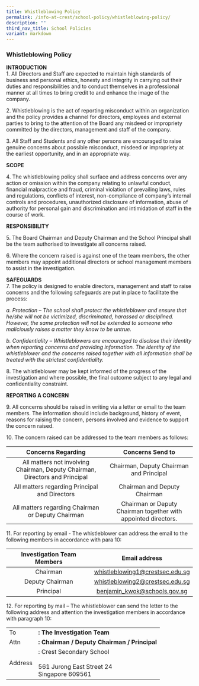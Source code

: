 ```yaml
---
title: Whistleblowing Policy
permalink: /info-at-crest/school-policy/whistleblowing-policy/
description: ""
third_nav_title: School Policies
variant: markdown
---
```

### Whistleblowing Policy

**INTRODUCTION**  
1\. All Directors and Staff are expected to maintain high standards of business and personal ethics, honesty and integrity in carrying out their duties and responsibilities and to conduct themselves in a professional manner at all times to bring credit to and enhance the image of the company.

  
2\. Whistleblowing is the act of reporting misconduct within an organization and the policy provides a channel for directors, employees and external parties to bring to the attention of the Board any misdeed or impropriety committed by the directors, management and staff of the company.

  
3\. All Staff and Students and any other persons are encouraged to raise genuine concerns about possible misconduct, misdeed or impropriety at the earliest opportunity, and in an appropriate way.

  

**SCOPE**  

  

4\. The whistleblowing policy shall surface and address concerns over any action or omission within the company relating to unlawful conduct, financial malpractice and fraud, criminal violation of prevailing laws, rules and regulations, conflicts of interest, non-compliance of company’s internal controls and procedures, unauthorized disclosure of information, abuse of authority for personal gain and discrimination and intimidation of staff in the course of work.

  

**RESPONSIBILITY**

  

5\. The Board Chairman and Deputy Chairman and the School Principal shall be the team authorised to investigate all concerns raised.

  
6\. Where the concern raised is against one of the team members, the other members may appoint additional directors or school management members to assist in the investigation.

  

  
**SAFEGUARDS**  
7\. The policy is designed to enable directors, management and staff to raise concerns and the following safeguards are put in place to facilitate the process:

  
_a. Protection – The school shall protect the whistleblower and ensure that he/she will not be victimized, discriminated, harassed or disciplined. However, the same protection will not be extended to someone who maliciously raises a matter they know to be untrue._

_b. Confidentiality – Whistleblowers are encouraged to disclose their identity when reporting concerns and providing information. The identity of the whistleblower and the concerns raised together with all information shall be treated with the strictest confidentiality._

8\. The whistleblower may be kept informed of the progress of the investigation and where possible, the final outcome subject to any legal and confidentiality constraint.

  

**REPORTING A CONCERN**

  

9\. All concerns should be raised in writing via a letter or email to the team members. The information should include background, history of event, reasons for raising the concern, persons involved and evidence to support the concern raised.

  

10\. The concern raised can be addressed to the team members as follows:

| Concerns Regarding | Concerns Send to |
|:---:|:---:|
| All matters not involving Chairman, Deputy Chairman, Directors and Principal | Chairman, Deputy Chairman and Principal |
| All matters regarding Principal and Directors | Chairman and Deputy Chairman |
| All matters regarding Chairman or Deputy Chairman | Chairman or Deputy Chairman together with appointed directors. |

11\. For reporting by email - The whistleblower can address the email to the following members in accordance with para 10:

| Investigation Team Members | Email address |
|:---:|:---:|
| Chairman | whistleblowing1@crestsec.edu.sg |
| Deputy Chairman | whistleblowing2@crestsec.edu.sg |
| Principal | benjamin_kwok@schools.gov.sg |

12\. For reporting by mail – The whistleblower can send the letter to the following address and attention the investigation members in accordance with paragraph 10:

|  |  |
|---|---|
| To | **: The Investigation Team<br>** |
| Attn | **: Chairman / Deputy Chairman / Principal<br>** |
| Address | : Crest Secondary School<br><br>  561 Jurong East Street 24<br>  Singapore 609561 |